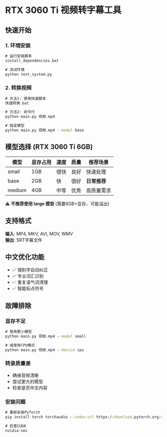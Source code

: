# RTX 3060 Ti 视频转字幕工具

## 快速开始

### 1. 环境安装
```cmd
# 运行安装脚本
install_dependencies.bat

# 测试环境
python test_system.py
```

### 2. 转换视频
```cmd
# 方法1: 使用快速脚本
快速转换.bat

# 方法2: 命令行
python main.py 视频.mp4

# 指定模型
python main.py 视频.mp4 --model base
```

## 模型选择 (RTX 3060 Ti 6GB)

| 模型 | 显存占用 | 速度 | 质量 | 推荐场景 |
|------|----------|------|------|----------|
| small | 1GB | 很快 | 良好 | 快速处理 |
| base | 2GB | 快 | 很好 | **日常推荐** |
| medium | 4GB | 中等 | 优秀 | 高质量需求 |

⚠️ **不推荐使用 large 模型** (需要6GB+显存，可能溢出)

## 支持格式

**输入**: MP4, MKV, AVI, MOV, WMV  
**输出**: SRT字幕文件

## 中文优化功能

- ✅ 错别字自动纠正
- ✅ 专业词汇识别  
- ✅ 重复语气词清理
- ✅ 智能标点符号

## 故障排除

### 显存不足
```cmd
# 使用更小模型
python main.py 视频.mp4 --model small

# 或使用CPU模式
python main.py 视频.mp4 --device cpu
```

### 转录质量差
- 确保音频清晰
- 尝试更大的模型
- 检查是否中文内容

### 安装问题
```cmd
# 重新安装PyTorch
pip install torch torchaudio --index-url https://download.pytorch.org/whl/cu121

# 检查CUDA
nvidia-smi